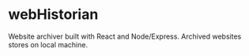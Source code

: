 # webHistorian

Website archiver built with React and Node/Express.
Archived websites stores on local machine.
